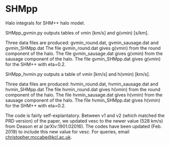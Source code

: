 # SHMpp
Halo integrals for SHM++ halo model.

SHMpp_gvmin.py outputs tables of vmin [km/s] and g(vmin) [s/km].

Three data files are produced:
gvmin_round.dat, gvmin_sausage.dat and gvmin_SHMpp.dat
The file gvmin_round.dat gives g(vmin) from the round component of the halo.
The file gvmin_sausage.dat gives g(vmin) from the sausage component of the halo.
The file gvmin_SHMpp.dat gives g(vmin) for the SHM++ with eta=0.2.


SHMpp_hvmin.py outputs a table of vmin [km/s] and h(vmin) [km/s].

Three data files are produced:
hvmin_round.dat, hvmin_sausage.dat and hvmin_SHMpp.dat
The file hvmin_round.dat gives h(vmin) from the round component of the halo.
The file hvmin_sausage.dat gives h(vmin) from the sausage component of the halo.
The file hvmin_SHMpp.dat gives h(vmin) for the SHM++ with eta=0.2.

The code is fairly self-explantatory.
Between v1 and v2 (which matched the PRD version) of the paper, we updated vesc to the newer value (528 km/s) from Deason et al (arXiv:1901.02016).
The codes have been updated (Feb. 2019) to include this new value for vesc.
For queries, email christopher.mccabe@kcl.ac.uk.
